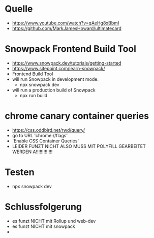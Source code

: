 # Quelle
- https://www.youtube.com/watch?v=qAeHg8xBbmI
- https://github.com/MarkJamesHoward/ultimatecard
 

# Snowpack Frontend Build Tool
- https://www.snowpack.dev/tutorials/getting-started
- https://www.sitepoint.com/learn-snowpack/
- Frontend Build Tool
- will run Snowpack in development mode.
  - npx snowpack dev
- will run a production build of Snowpack
  - npx run build

# chrome canary container queries
- https://css.oddbird.net/rwd/query/
- go to URL 'chrome://flags'
- 'Enable CSS Container Queries'
- LEIDER FUNZT NICHT ALSO MUSS MIT POLYFILL GEARBEITET WERDEN A!!!!!!!!!!!!!

# Testen
- npx snowpack dev

# Schlussfolgerung
- es funzt NICHT mit Rollup und web-dev
- es funzt NICHT mit snowpack
- 
